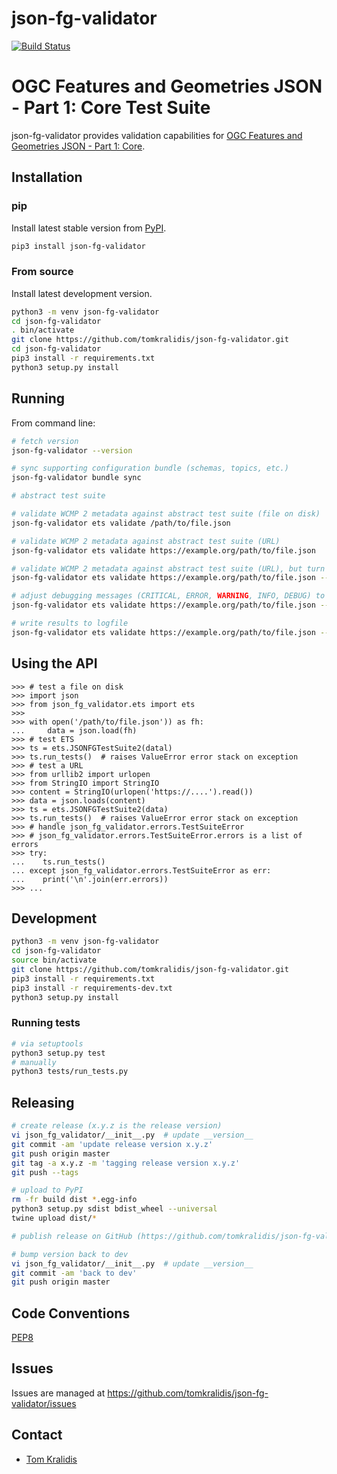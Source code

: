 # json-fg-validator

[![Build Status](https://github.com/tomkralidis/json-fg-validator/workflows/build%20%E2%9A%99%EF%B8%8F/badge.svg)](https://github.com/wmo-im/json-fg-validator/actions)

# OGC Features and Geometries JSON - Part 1: Core Test Suite

json-fg-validator provides validation capabilities for [OGC Features and Geometries JSON - Part 1: Core](https://github.com/opengeospatial/ogc-feat-geo-json).

## Installation

### pip

Install latest stable version from [PyPI](https://pypi.org/project/json-fg-validator).

```bash
pip3 install json-fg-validator
```

### From source

Install latest development version.

```bash
python3 -m venv json-fg-validator
cd json-fg-validator
. bin/activate
git clone https://github.com/tomkralidis/json-fg-validator.git
cd json-fg-validator
pip3 install -r requirements.txt
python3 setup.py install
```

## Running

From command line:
```bash
# fetch version
json-fg-validator --version

# sync supporting configuration bundle (schemas, topics, etc.)
json-fg-validator bundle sync

# abstract test suite

# validate WCMP 2 metadata against abstract test suite (file on disk)
json-fg-validator ets validate /path/to/file.json

# validate WCMP 2 metadata against abstract test suite (URL)
json-fg-validator ets validate https://example.org/path/to/file.json

# validate WCMP 2 metadata against abstract test suite (URL), but turn JSON Schema validation off
json-fg-validator ets validate https://example.org/path/to/file.json --no-fail-on-schema-validation

# adjust debugging messages (CRITICAL, ERROR, WARNING, INFO, DEBUG) to stdout
json-fg-validator ets validate https://example.org/path/to/file.json --verbosity DEBUG

# write results to logfile
json-fg-validator ets validate https://example.org/path/to/file.json --verbosity DEBUG --logfile /tmp/foo.txt
```

## Using the API
```pycon
>>> # test a file on disk
>>> import json
>>> from json_fg_validator.ets import ets
>>> 
>>> with open('/path/to/file.json')) as fh:
...     data = json.load(fh)
>>> # test ETS
>>> ts = ets.JSONFGTestSuite2(datal)
>>> ts.run_tests()  # raises ValueError error stack on exception
>>> # test a URL
>>> from urllib2 import urlopen
>>> from StringIO import StringIO
>>> content = StringIO(urlopen('https://....').read())
>>> data = json.loads(content)
>>> ts = ets.JSONFGTestSuite2(data)
>>> ts.run_tests()  # raises ValueError error stack on exception
>>> # handle json_fg_validator.errors.TestSuiteError
>>> # json_fg_validator.errors.TestSuiteError.errors is a list of errors
>>> try:
...    ts.run_tests()
... except json_fg_validator.errors.TestSuiteError as err:
...    print('\n'.join(err.errors))
>>> ...
```

## Development

```bash
python3 -m venv json-fg-validator
cd json-fg-validator
source bin/activate
git clone https://github.com/tomkralidis/json-fg-validator.git
pip3 install -r requirements.txt
pip3 install -r requirements-dev.txt
python3 setup.py install
```

### Running tests

```bash
# via setuptools
python3 setup.py test
# manually
python3 tests/run_tests.py
```

## Releasing

```bash
# create release (x.y.z is the release version)
vi json_fg_validator/__init__.py  # update __version__
git commit -am 'update release version x.y.z'
git push origin master
git tag -a x.y.z -m 'tagging release version x.y.z'
git push --tags

# upload to PyPI
rm -fr build dist *.egg-info
python3 setup.py sdist bdist_wheel --universal
twine upload dist/*

# publish release on GitHub (https://github.com/tomkralidis/json-fg-validator/releases/new)

# bump version back to dev
vi json_fg_validator/__init__.py  # update __version__
git commit -am 'back to dev'
git push origin master
```

## Code Conventions

[PEP8](https://www.python.org/dev/peps/pep-0008)

## Issues

Issues are managed at https://github.com/tomkralidis/json-fg-validator/issues

## Contact

* [Tom Kralidis](https://github.com/tomkralidis)
